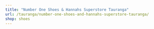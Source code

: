 ```yaml
---
title: "Number One Shoes & Hannahs Superstore Tauranga"
url: /tauranga/number-one-shoes-and-hannahs-superstore-tauranga/
shop: shoes
---
```

